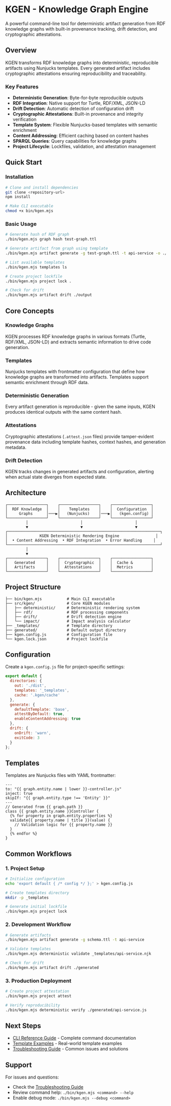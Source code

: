 # KGEN - Knowledge Graph Engine

A powerful command-line tool for deterministic artifact generation from RDF knowledge graphs with built-in provenance tracking, drift detection, and cryptographic attestations.

## Overview

KGEN transforms RDF knowledge graphs into deterministic, reproducible artifacts using Nunjucks templates. Every generated artifact includes cryptographic attestations ensuring reproducibility and traceability.

### Key Features

- **Deterministic Generation**: Byte-for-byte reproducible outputs
- **RDF Integration**: Native support for Turtle, RDF/XML, JSON-LD
- **Drift Detection**: Automatic detection of configuration drift
- **Cryptographic Attestations**: Built-in provenance and integrity verification
- **Template System**: Flexible Nunjucks-based templates with semantic enrichment
- **Content Addressing**: Efficient caching based on content hashes
- **SPARQL Queries**: Query capabilities for knowledge graphs
- **Project Lifecycle**: Lockfiles, validation, and attestation management

## Quick Start

### Installation

```bash
# Clone and install dependencies
git clone <repository-url>
npm install

# Make CLI executable
chmod +x bin/kgen.mjs
```

### Basic Usage

```bash
# Generate hash of RDF graph
./bin/kgen.mjs graph hash test-graph.ttl

# Generate artifact from graph using template
./bin/kgen.mjs artifact generate -g test-graph.ttl -t api-service -o ./output

# List available templates
./bin/kgen.mjs templates ls

# Create project lockfile
./bin/kgen.mjs project lock .

# Check for drift
./bin/kgen.mjs artifact drift ./output
```

## Core Concepts

### Knowledge Graphs
KGEN processes RDF knowledge graphs in various formats (Turtle, RDF/XML, JSON-LD) and extracts semantic information to drive code generation.

### Templates
Nunjucks templates with frontmatter configuration that define how knowledge graphs are transformed into artifacts. Templates support semantic enrichment through RDF data.

### Deterministic Generation
Every artifact generation is reproducible - given the same inputs, KGEN produces identical outputs with the same content hash.

### Attestations
Cryptographic attestations (`.attest.json` files) provide tamper-evident provenance data including template hashes, context hashes, and generation metadata.

### Drift Detection
KGEN tracks changes in generated artifacts and configuration, alerting when actual state diverges from expected state.

## Architecture

```
┌─────────────────┐    ┌─────────────────┐    ┌─────────────────┐
│  RDF Knowledge  │    │    Templates    │    │  Configuration  │
│     Graphs      │───▶│   (Nunjucks)    │───▶│   (kgen.config) │
└─────────────────┘    └─────────────────┘    └─────────────────┘
         │                       │                       │
         ▼                       ▼                       ▼
┌───────────────────────────────────────────────────────────────────┐
│              KGEN Deterministic Rendering Engine                │
│  • Content Addressing  • RDF Integration  • Error Handling     │
└───────────────────────────────────────────────────────────────────┘
         │
         ▼
┌─────────────────┐    ┌─────────────────┐    ┌─────────────────┐
│   Generated     │    │  Cryptographic  │    │  Cache &        │
│   Artifacts     │    │  Attestations   │    │  Metrics        │
└─────────────────┘    └─────────────────┘    └─────────────────┘
```

## Project Structure

```
├── bin/kgen.mjs           # Main CLI executable
├── src/kgen/              # Core KGEN modules
│   ├── deterministic/     # Deterministic rendering system
│   ├── rdf/               # RDF processing components
│   ├── drift/             # Drift detection engine
│   └── impact/            # Impact analysis calculator
├── _templates/            # Template directory
├── generated/             # Default output directory
├── kgen.config.js         # Configuration file
└── kgen.lock.json         # Project lockfile
```

## Configuration

Create a `kgen.config.js` file for project-specific settings:

```javascript
export default {
  directories: {
    out: './dist',
    templates: '_templates',
    cache: '.kgen/cache'
  },
  generate: {
    defaultTemplate: 'base',
    attestByDefault: true,
    enableContentAddressing: true
  },
  drift: {
    onDrift: 'warn',
    exitCode: 3
  }
};
```

## Templates

Templates are Nunjucks files with YAML frontmatter:

```nunjucks
---
to: "{{ graph.entity.name | lower }}-controller.js"
inject: true
skipIf: "{{ graph.entity.type !== 'Entity' }}"
---
// Generated from {{ graph.path }}
class {{ graph.entity.name }}Controller {
  {% for property in graph.entity.properties %}
  validate{{ property.name | title }}(value) {
    // Validation logic for {{ property.name }}
  }
  {% endfor %}
}
```

## Common Workflows

### 1. Project Setup
```bash
# Initialize configuration
echo 'export default { /* config */ };' > kgen.config.js

# Create templates directory
mkdir -p _templates

# Generate initial lockfile
./bin/kgen.mjs project lock
```

### 2. Development Workflow
```bash
# Generate artifacts
./bin/kgen.mjs artifact generate -g schema.ttl -t api-service

# Validate templates
./bin/kgen.mjs deterministic validate _templates/api-service.njk

# Check for drift
./bin/kgen.mjs artifact drift ./generated
```

### 3. Production Deployment
```bash
# Create project attestation
./bin/kgen.mjs project attest

# Verify reproducibility
./bin/kgen.mjs deterministic verify ./generated/api-service.js
```

## Next Steps

- [CLI Reference Guide](CLI_REFERENCE.md) - Complete command documentation
- [Template Examples](EXAMPLES.md) - Real-world template examples
- [Troubleshooting Guide](TROUBLESHOOTING.md) - Common issues and solutions

## Support

For issues and questions:
- Check the [Troubleshooting Guide](TROUBLESHOOTING.md)
- Review command help: `./bin/kgen.mjs <command> --help`
- Enable debug mode: `./bin/kgen.mjs --debug <command>`